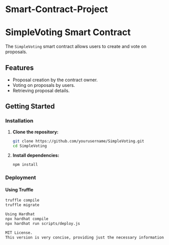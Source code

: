 # Smart-Contract-Project

# SimpleVoting Smart Contract

The `SimpleVoting` smart contract allows users to create and vote on proposals.

## Features

- Proposal creation by the contract owner.
- Voting on proposals by users.
- Retrieving proposal details.

## Getting Started

### Installation

1. **Clone the repository:**

    ```sh
    git clone https://github.com/yourusername/SimpleVoting.git
    cd SimpleVoting
    ```

2. **Install dependencies:**

    ```sh
    npm install
    ```

### Deployment

#### Using Truffle

```sh
truffle compile
truffle migrate

Using Hardhat
npx hardhat compile
npx hardhat run scripts/deploy.js

MIT License.
This version is very concise, providing just the necessary information to understand and deploy the contract.
